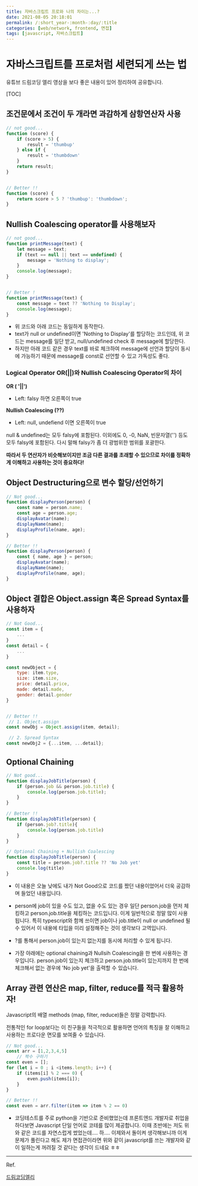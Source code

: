 ```yaml
---
title: 자바스크립트 프로와 나의 차이는...?
date: 2021-08-05 20:18:01
permalink: /:short_year-:month-:day/:title
categories: [web/network, frontend, 면접]
tags: [javascript, 자바스크립트]
---
```



# 자바스크립트를 프로처럼 세련되게 쓰는 법
유튜브 드림코딩 엘리 영상을 보다 좋은 내용이 있어 정리하여 공유합니다.

[TOC]


## 조건문에서 조건이 두 개라면 과감하게 삼항연산자 사용

```javascript
// not good...
function (score) {
	if (score > 5) {
        result = 'thumbup'
    } else if {
        result = 'thumbdown'
    }
    return result;
}


// Better !!
function (score) {
	return score > 5 ? 'thumbup': 'thumbdown';
}

```



## Nullish Coalescing operator를 사용해보자

```javascript
// not good...
function printMessage(text) {
    let message = text;
    if (text == null || text == undefined) {
        message = 'Nothing to display';
    }
    console.log(message);
}


// Better !
function printMessage(text) {
    const message = text ?? 'Nothing to Display';
    console.log(message);
}

```

- 위 코드와 아래 코드는 동일하게 동작한다.
- text가 null or undefined이면 'Nothing to Display'를 할당하는 코드인데, 위 코드는 message를 일단 받고, null/undefined check 후 message에 할당한다.
- 하지만 아래 코드 같은 경우 text를 바로 체크하여 message에 선언과 할당이 동시에 가능하기 때문에 message를 const로 선언할 수 있고 가독성도 좋다.



### Logical Operator OR(||)와 Nullish Coalescing Operator의 차이

**OR ( '||')**

- Left: falsy 하면 오른쪽이 true

**Nullish Coalescing (??)**

- Left: null, undefiend 이면 오른쪽이 true



null & undefined는 모두 falsy에 포함된다. 이외에도 0, -0, NaN, 빈문자열('') 등도 모두 falsy에 포함된다. 다시 말해 falsy가 좀 더 광범위한 범위를 포괄한다.

**따라서 두 연산자가 비슷해보이지만 조금 다른 결과를 초래할 수 있으므로 차이를 정확하게 이해하고 사용하는 것이 중요하다!**



## Object Destructuring으로 변수 할당/선언하기

```javascript
// Not good...
function displayPerson(person) {
    const name = person.name;
    const age = person.age;
    displayAvatar(name);
    displayName(name);
    displayProfile(name, age);
}

// Better !!
function displayPerson(person) {
    const { name, age } = person;
    displayAvatar(name);
    displayName(name);
    displayProfile(name, age);
}
```



## Object 결합은 Object.assign 혹은 Spread Syntax를 사용하자

```javascript
// Not Good...
const item = {
    ...
}
const detail = {
	...    
}

const newObject = {
    type: item.type,
    size: item.size,
    price: detail.price,
    made: detail.made,
    gender: detail.gender
}


// Better !!
 // 1. Object.assign
const newObj = Object.assign(item, detail);

 // 2. Spread Syntax
const newObj2 = {...item, ...detail};
```



## Optional Chaining

```javascript
// Not good...
function displayJobTitle(person) {
    if (person.job && person.job.title) {
        console.log(person.job.title);
    }
}

// Better !!
function displayJobTitle(person) {
 	if (person.job?.title){
        console.log(person.job.title)
	}   
}

// Optional Chaining + Nullish Coalescing
function displayJobTitle(person) {
 	const title = person.job?.title ?? 'No Job yet'
	console.log(title)
}
```

- 이 내용은 오늘 낮에도 내가 Not Good으로 코드를 짰던 내용이었어서 더욱 공감하며 들었던 내용입니다.
- person에 job이 있을 수도 있고, 없을 수도 있는 경우 일단 person.job을 먼저 체킹하고 person.job.title을 체킹하는 코드입니다. 이게 일반적으로 정말 많이 사용됩니다. 특히 typescript와 함께 쓰이면 job이나 job.title이 null or undefined 될 수 있어서 이 내용에 타입을 미리 설정해주는 것이 생각보다 고역입니다.
- ?를 통해서 person.job이 있는지 없는지를 동시에 처리할 수 있게 됩니다.

- 가장 아래에는 optional chaining과 Nullsih Coalescing을 한 번에 사용하는 경우입니다. person.job이 있는지 체크하고 person.job.title이 있는지까지 한 번에 체크해서 없는 경우에 'No job yet'을 출력할 수 있습니다.



## Array 관련 연산은 map, filter, reduce를 적극 활용하자!

Javascript의 배열 methods (map, filter, reduce)들은 정말 강력합니다. 

전통적인 for loop보다는 이 친구들을 적극적으로 활용하면 언어의 특징을 잘 이해하고 사용하는 프로다운 면모를 보여줄 수 있습니다.

```javascript
// Not good...
const arr = [1,2,3,4,5]
	// 짝수 구하기
const even = [];
for (let i = 0 ; i <items.length; i++) {
    if (items[i] % 2 === 0) {
        even.push(items[i]);
    }
}

// Better !!
const even = arr.filter(item => item % 2 == 0)

```

- 코딩테스트를 주로 python을 기반으로 준비했었는데 프론트엔드 개발자로 취업을 하다보면 Javascript 단일 언어로 코테를 많이 제공합니다. 이때 초반에는 저도 위와 같은 코드를 자연스럽게 썼었는데.... 하.... 이제와서 돌이켜 생각해보니까 이게 문제가 풀린다고 해도 제가 면접관이라면 위와 같이 javascript를 쓰는 개발자와 같이 일하는게 꺼려질 것 같다는 생각이 드네요 ㅎㅎ



---

Ref.

[드림코딩엘리](https://www.youtube.com/watch?v=BUAhpB3FmS4&t=2s)
